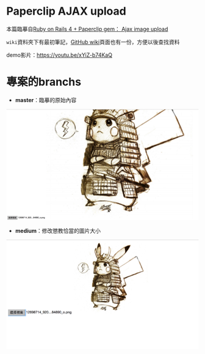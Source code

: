 # Paperclip AJAX upload

本篇臨摹自[Ruby on Rails 4 + Paperclip gem： Ajax image upload](http://1c7.me/2016/07/17/ajax-image-upload-with-rails-paperclip.html)

`wiki`資料夾下有最初筆記，[GitHub wiki]()頁面也有一份，方便以後查找資料

demo影片：https://youtu.be/xYiZ-b74KaQ


# 專案的branchs
- **master**：臨摹的原始內容

![](./wiki/img/pika_original.png)

- **medium**：修改懲教恰當的圖片大小

![](./wiki/img/pika_medium.png)
